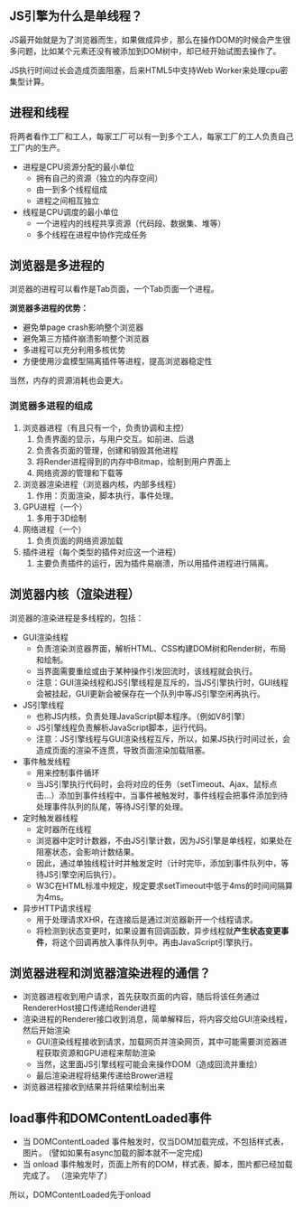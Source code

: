 ## JS引擎为什么是单线程？

JS最开始就是为了浏览器而生，如果做成异步，那么在操作DOM的时候会产生很多问题，比如某个元素还没有被添加到DOM树中，却已经开始试图去操作了。

JS执行时间过长会造成页面阻塞，后来HTML5中支持Web Worker来处理cpu密集型计算。

## 进程和线程

将两者看作工厂和工人，每家工厂可以有一到多个工人，每家工厂的工人负责自己工厂内的生产。

- 进程是CPU资源分配的最小单位
  - 拥有自己的资源（独立的内存空间）
  - 由一到多个线程组成
  - 进程之间相互独立
- 线程是CPU调度的最小单位
  - 一个进程内的线程共享资源（代码段、数据集、堆等）
  - 多个线程在进程中协作完成任务

## 浏览器是多进程的

浏览器的进程可以看作是Tab页面，一个Tab页面一个进程。

**浏览器多进程的优势：**

- 避免单page crash影响整个浏览器
- 避免第三方插件崩溃影响整个浏览器
- 多进程可以充分利用多核优势
- 方便使用沙盒模型隔离插件等进程，提高浏览器稳定性

当然，内存的资源消耗也会更大。

### 浏览器多进程的组成

1. 浏览器进程（有且只有一个，负责协调和主控）
   1. 负责界面的显示，与用户交互。如前进、后退
   2. 负责各页面的管理，创建和销毁其他进程
   3. 将Render进程得到的内存中Bitmap，绘制到用户界面上
   4. 网络资源的管理和下载等
2. 浏览器渲染进程（浏览器内核，内部多线程）
   1. 作用：页面渲染，脚本执行，事件处理。
3. GPU进程（一个）
   1. 多用于3D绘制
4. 网络进程（一个）
   1. 负责页面的网络资源加载
5. 插件进程（每个类型的插件对应这一个进程）
   1. 主要负责插件的运行，因为插件易崩溃，所以用插件进程进行隔离。

## 浏览器内核（渲染进程）

浏览器的渲染进程是多线程的，包括：

- GUI渲染线程
  - 负责渲染浏览器界面，解析HTML、CSS构建DOM树和Render树，布局和绘制。
  - 当界面需要重绘或由于某种操作引发回流时，该线程就会执行。
  - 注意：GUI渲染线程和JS引擎线程是互斥的，当JS引擎执行时，GUI线程会被挂起，GUI更新会被保存在一个队列中等JS引擎空闲再执行。
- JS引擎线程
  - 也称JS内核，负责处理JavaScript脚本程序。（例如V8引擎）
  - JS引擎线程负责解析JavaScript脚本，运行代码。
  - 注意：JS引擎线程与GUI渲染线程互斥，所以，如果JS执行时间过长，会造成页面的渲染不连贯，导致页面渲染加载阻塞。
- 事件触发线程
  - 用来控制事件循环
  - 当JS引擎执行代码时，会将对应的任务（setTimeout、Ajax、鼠标点击...）添加到事件线程中，当事件被触发时，事件线程会把事件添加到待处理事件队列的队尾，等待JS引擎的处理。
- 定时触发器线程
  - 定时器所在线程
  - 浏览器中定时计数器，不由JS引擎计数，因为JS引擎是单线程，如果处在阻塞状态，会影响计数结果。
  - 因此，通过单独线程计时并触发定时（计时完毕，添加到事件队列中，等待JS引擎空闲后执行）。
  -  W3C在HTML标准中规定，规定要求setTimeout中低于4ms的时间间隔算为4ms。 
- 异步HTTP请求线程
  - 用于处理请求XHR，在连接后是通过浏览器新开一个线程请求。
  -  将检测到状态变更时，如果设置有回调函数，异步线程就**产生状态变更事件**，将这个回调再放入事件队列中。再由JavaScript引擎执行。 

## 浏览器进程和浏览器渲染进程的通信？

- 浏览器进程收到用户请求，首先获取页面的内容，随后将该任务通过RendererHost接口传递给Render进程
- 渲染进程的Renderer接口收到消息，简单解释后，将内容交给GUI渲染线程，然后开始渲染
  - GUI渲染线程接收到请求，加载网页并渲染网页，其中可能需要浏览器进程获取资源和GPU进程来帮助渲染
  - 当然，这里面JS引擎线程可能会来操作DOM（造成回流并重绘）
  - 最后渲染进程将结果传递给Brower进程
- 浏览器进程接收到结果并将结果绘制出来



## load事件和DOMContentLoaded事件

- 当 DOMContentLoaded 事件触发时，仅当DOM加载完成，不包括样式表，图片。 (譬如如果有async加载的脚本就不一定完成)
- 当 onload 事件触发时，页面上所有的DOM，样式表，脚本，图片都已经加载完成了。 （渲染完毕了）

所以，DOMContentLoaded先于onload